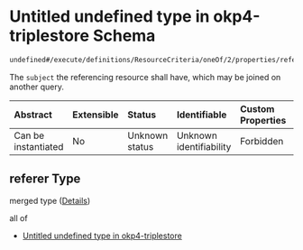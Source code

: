 # Untitled undefined type in okp4-triplestore Schema

```txt
undefined#/execute/definitions/ResourceCriteria/oneOf/2/properties/referenced/properties/referer
```

The `subject` the referencing resource shall have, which may be joined on another query.

| Abstract            | Extensible | Status         | Identifiable            | Custom Properties | Additional Properties | Access Restrictions | Defined In                                                                     |
| :------------------ | :--------- | :------------- | :---------------------- | :---------------- | :-------------------- | :------------------ | :----------------------------------------------------------------------------- |
| Can be instantiated | No         | Unknown status | Unknown identifiability | Forbidden         | Allowed               | none                | [okp4-triplestore.json\*](schema/okp4-triplestore.json "open original schema") |

## referer Type

merged type ([Details](okp4-triplestore-executemsg-definitions-resourcecriteria-oneof-2-properties-referenced-properties-referer.md))

all of

*   [Untitled undefined type in okp4-triplestore](okp4-triplestore-executemsg-definitions-resourcecriteria-oneof-2-properties-referenced-properties-referer-allof-0.md "check type definition")
